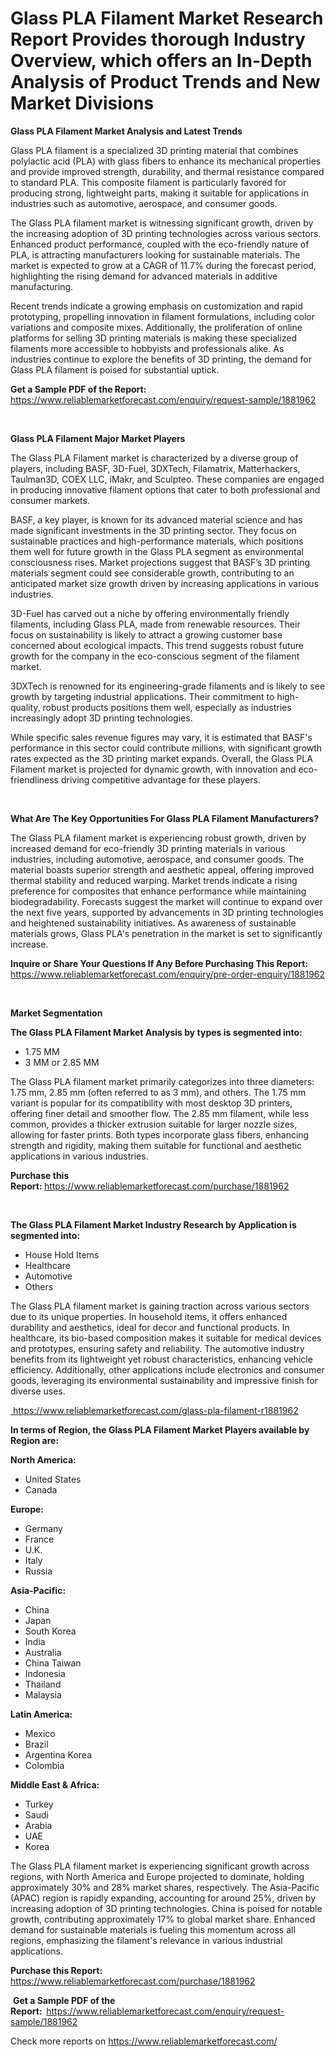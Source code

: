 <p><h1>Glass PLA Filament Market Research Report Provides thorough Industry Overview, which offers an In-Depth Analysis of Product Trends and New Market Divisions</h1></p><p><strong>Glass PLA Filament Market Analysis and Latest Trends</strong></p>
<p><p>Glass PLA filament is a specialized 3D printing material that combines polylactic acid (PLA) with glass fibers to enhance its mechanical properties and provide improved strength, durability, and thermal resistance compared to standard PLA. This composite filament is particularly favored for producing strong, lightweight parts, making it suitable for applications in industries such as automotive, aerospace, and consumer goods.</p><p>The Glass PLA filament market is witnessing significant growth, driven by the increasing adoption of 3D printing technologies across various sectors. Enhanced product performance, coupled with the eco-friendly nature of PLA, is attracting manufacturers looking for sustainable materials. The market is expected to grow at a CAGR of 11.7% during the forecast period, highlighting the rising demand for advanced materials in additive manufacturing.</p><p>Recent trends indicate a growing emphasis on customization and rapid prototyping, propelling innovation in filament formulations, including color variations and composite mixes. Additionally, the proliferation of online platforms for selling 3D printing materials is making these specialized filaments more accessible to hobbyists and professionals alike. As industries continue to explore the benefits of 3D printing, the demand for Glass PLA filament is poised for substantial uptick.</p></p>
<p><strong>Get a Sample PDF of the Report:&nbsp;</strong> <a href="https://www.reliablemarketforecast.com/enquiry/request-sample/1881962?utm_campaign=2516&utm_medium=2&utm_source=Github&utm_content=ia&utm_term=02042025&utm_id=glass-pla-filament">https://www.reliablemarketforecast.com/enquiry/request-sample/1881962</a></p>
<p>&nbsp;</p>
<p><strong>Glass PLA Filament Major Market Players</strong></p>
<p><p>The Glass PLA Filament market is characterized by a diverse group of players, including BASF, 3D-Fuel, 3DXTech, Filamatrix, Matterhackers, Taulman3D, COEX LLC, iMakr, and Sculpteo. These companies are engaged in producing innovative filament options that cater to both professional and consumer markets.</p><p>BASF, a key player, is known for its advanced material science and has made significant investments in the 3D printing sector. They focus on sustainable practices and high-performance materials, which positions them well for future growth in the Glass PLA segment as environmental consciousness rises. Market projections suggest that BASF’s 3D printing materials segment could see considerable growth, contributing to an anticipated market size growth driven by increasing applications in various industries.</p><p>3D-Fuel has carved out a niche by offering environmentally friendly filaments, including Glass PLA, made from renewable resources. Their focus on sustainability is likely to attract a growing customer base concerned about ecological impacts. This trend suggests robust future growth for the company in the eco-conscious segment of the filament market.</p><p>3DXTech is renowned for its engineering-grade filaments and is likely to see growth by targeting industrial applications. Their commitment to high-quality, robust products positions them well, especially as industries increasingly adopt 3D printing technologies.</p><p>While specific sales revenue figures may vary, it is estimated that BASF's performance in this sector could contribute millions, with significant growth rates expected as the 3D printing market expands. Overall, the Glass PLA Filament market is projected for dynamic growth, with innovation and eco-friendliness driving competitive advantage for these players.</p></p>
<p>&nbsp;</p>
<p><strong>What Are The Key Opportunities For Glass PLA Filament Manufacturers?</strong></p>
<p><p>The Glass PLA filament market is experiencing robust growth, driven by increased demand for eco-friendly 3D printing materials in various industries, including automotive, aerospace, and consumer goods. The material boasts superior strength and aesthetic appeal, offering improved thermal stability and reduced warping. Market trends indicate a rising preference for composites that enhance performance while maintaining biodegradability. Forecasts suggest the market will continue to expand over the next five years, supported by advancements in 3D printing technologies and heightened sustainability initiatives. As awareness of sustainable materials grows, Glass PLA's penetration in the market is set to significantly increase.</p></p>
<p><strong>Inquire or Share Your Questions If Any Before Purchasing This Report:</strong> <a href="https://www.reliablemarketforecast.com/enquiry/pre-order-enquiry/1881962?utm_campaign=2516&utm_medium=2&utm_source=Github&utm_content=ia&utm_term=02042025&utm_id=glass-pla-filament">https://www.reliablemarketforecast.com/enquiry/pre-order-enquiry/1881962</a></p>
<p>&nbsp;</p>
<p><strong>Market Segmentation</strong></p>
<p><strong>The Glass PLA Filament Market Analysis by types is segmented into:</strong></p>
<p><ul><li>1.75 MM</li><li>3 MM or 2.85 MM</li></ul></p>
<p><p>The Glass PLA filament market primarily categorizes into three diameters: 1.75 mm, 2.85 mm (often referred to as 3 mm), and others. The 1.75 mm variant is popular for its compatibility with most desktop 3D printers, offering finer detail and smoother flow. The 2.85 mm filament, while less common, provides a thicker extrusion suitable for larger nozzle sizes, allowing for faster prints. Both types incorporate glass fibers, enhancing strength and rigidity, making them suitable for functional and aesthetic applications in various industries.</p></p>
<p><strong>Purchase this Report:&nbsp;</strong><a href="https://www.reliablemarketforecast.com/purchase/1881962?utm_campaign=2516&utm_medium=2&utm_source=Github&utm_content=ia&utm_term=02042025&utm_id=glass-pla-filament">https://www.reliablemarketforecast.com/purchase/1881962</a></p>
<p>&nbsp;</p>
<p><strong>The Glass PLA Filament Market Industry Research by Application is segmented into:</strong></p>
<p><ul><li>House Hold Items</li><li>Healthcare</li><li>Automotive</li><li>Others</li></ul></p>
<p><p>The Glass PLA filament market is gaining traction across various sectors due to its unique properties. In household items, it offers enhanced durability and aesthetics, ideal for decor and functional products. In healthcare, its bio-based composition makes it suitable for medical devices and prototypes, ensuring safety and reliability. The automotive industry benefits from its lightweight yet robust characteristics, enhancing vehicle efficiency. Additionally, other applications include electronics and consumer goods, leveraging its environmental sustainability and impressive finish for diverse uses.</p></p>
<p><a href="https://www.reliablemarketforecast.com/glass-pla-filament-r1881962?utm_campaign=2516&utm_medium=2&utm_source=Github&utm_content=ia&utm_term=02042025&utm_id=glass-pla-filament">&nbsp;https://www.reliablemarketforecast.com/glass-pla-filament-r1881962</a></p>
<p><strong>In terms of Region, the Glass PLA Filament Market Players available by Region are:</strong></p>
<p>
    <p> <strong> North America: </strong>
        <ul>
            <li>United States</li>
            <li>Canada</li>
        </ul>
        </p> 
    <p> <strong> Europe: </strong>
        <ul>
            <li>Germany</li>
            <li>France</li>
            <li>U.K.</li>
            <li>Italy</li>
            <li>Russia</li>
        </ul>
        </p> 
    <p> <strong> Asia-Pacific: </strong>
        <ul>
            <li>China</li>
            <li>Japan</li>
            <li>South Korea</li>
            <li>India</li>
            <li>Australia</li>
            <li>China Taiwan</li>
            <li>Indonesia</li>
            <li>Thailand</li>
            <li>Malaysia</li>
        </ul>
        </p> 
    <p> <strong> Latin America: </strong>
        <ul>
            <li>Mexico</li>
            <li>Brazil</li>
            <li>Argentina Korea</li>
            <li>Colombia</li>
        </ul>
        </p> 
    <p> <strong> Middle East & Africa: </strong>
        <ul>
            <li>Turkey</li>
            <li>Saudi</li>
            <li>Arabia</li>
            <li>UAE</li>
            <li>Korea</li>
        </ul>
    </p>
    </p>
<p><p>The Glass PLA filament market is experiencing significant growth across regions, with North America and Europe projected to dominate, holding approximately 30% and 28% market shares, respectively. The Asia-Pacific (APAC) region is rapidly expanding, accounting for around 25%, driven by increasing adoption of 3D printing technologies. China is poised for notable growth, contributing approximately 17% to global market share. Enhanced demand for sustainable materials is fueling this momentum across all regions, emphasizing the filament's relevance in various industrial applications.</p></p>
<p><strong>Purchase this Report: </strong><a href="https://www.reliablemarketforecast.com/purchase/1881962?utm_campaign=2516&utm_medium=2&utm_source=Github&utm_content=ia&utm_term=02042025&utm_id=glass-pla-filament">https://www.reliablemarketforecast.com/purchase/1881962</a></p>
<p>&nbsp;<strong>Get a Sample PDF of the Report:&nbsp;&nbsp;</strong><a href="https://www.reliablemarketforecast.com/enquiry/request-sample/1881962?utm_campaign=2516&utm_medium=2&utm_source=Github&utm_content=ia&utm_term=02042025&utm_id=glass-pla-filament">https://www.reliablemarketforecast.com/enquiry/request-sample/1881962</a></p>
<p><strong></strong></p>
<p>Check more reports on <a href="https://www.reliablemarketforecast.com/?utm_campaign=2516&utm_medium=2&utm_source=Github&utm_content=ia&utm_term=02042025&utm_id=glass-pla-filament">https://www.reliablemarketforecast.com/</a></p>